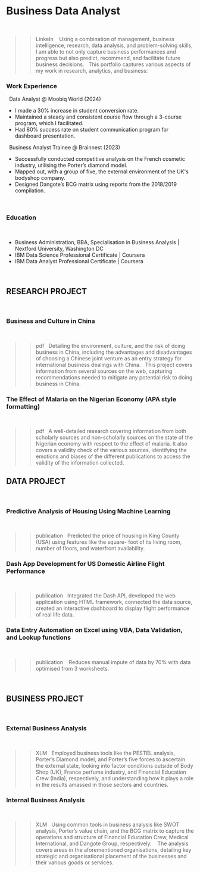 # Business Data Analyst
 
>> LinkeIn 
 
Using a combination of management, business intelligence, research, data analysis, and problem-solving skills, I am able to not only capture business performances and progress but also predict, recommend, and facilitate future business decisions.
 
This portfolio captures various aspects of my work in research, analytics, and business:
 
 
 
### Work Experience
 
Data Analyst @ Moobiq World (2024)
 
- I made a 30% increase in student conversion rate.
- Maintained a steady and consistent course flow through a 3-course program, which I facilitated.
- Had 80% success rate on student communication program for dashboard presentation.

 
Business Analyst Trainee @ Brainnest (2023)

- Successfully conducted competitive analysis on the French cosmetic industry, utilising the Porter’s diamond model. 
- Mapped out, with a group of five, the external environment of the UK's bodyshop company.
- Designed Dangote’s BCG matrix using reports from the 2018/2019 compilation.

 
 
### Education
 
- Business Administration, BBA, Specialisation in Business Analysis | Nextford University, Washington DC 
- IBM Data Science Professional Certificate | Coursera 
- IBM Data Analyst Professional Certificate | Coursera 

 
 
## RESEARCH PROJECT
 
### Business and Culture in China
 
>> pdf
 
Detailing the environment, culture, and the risk of doing business in China, including the advantages and disadvantages of choosing a Chinese joint venture as an entry strategy for international business dealings with China.
 
This project covers information from several sources on the web, capturing recommendations needed to mitigate any potential risk to doing business in China.


### The Effect of Malaria on the Nigerian Economy (APA style formatting)
 
>> pdf
 
A well-detailed research covering information from both scholarly sources and non-scholarly sources on the state of the Nigerian economy with respect to the effect of malaria. It also covers a validity check of the various sources, identifying the emotions and biases of the different publications to access the validity of the information collected.
 


## DATA PROJECT
 
### Predictive Analysis of Housing Using Machine Learning
 
>> publication
 
Predicted the price of housing in King County (USA) using features like the square- foot of its living room, number of floors, and
waterfront availability.
 
 

### Dash App Development for US Domestic Airline Flight Performance
 
>> publication
 
Integrated the Dash API, developed the web application using HTML framework, connected the data source, created an interactive dashboard to display flight performance of real life data.
 
 
 
 
### Data Entry Automation on Excel using VBA, Data Validation, and Lookup functions
 
>> publication 
 
Reduces manual impute of data by 70% with data optimised from 3 worksheets.
 


 
 
## BUSINESS PROJECT
 
### External Business Analysis
 
>> XLM
 
Employed business tools like the PESTEL analysis, Porter’s Diamond model, and Porter’s five forces to ascertain the external state, looking into factor conditions outside of Body Shop (UK), France perfume industry, and Financial Education Crew (India), respectively, and understanding how it plays a role in the results amassed in those sectors and countries.
 
 
 
### Internal Business Analysis
 
>> XLM
 
Using common tools in business analysis like SWOT analysis, Porter’s value chain, and the BCG matrix to capture the operations and structure of Financial Education Crew, Medical International, and Dangote Group, respectively. 
 
The analysis covers areas in the aforementioned organisations, detailing key strategic and organisational placement of the businesses and their various goods or services.

